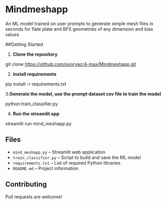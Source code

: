 # Mindmeshapp
An ML model trained on user prompts to generate simple mesh files in seconds for flate plate and BFS geometries of any dimension and bias values

##Getting Started

1. **Clone the repository**
   
git clone https://github.com/sooryacr4-max/Mindmeshapp.git

2. **install requirements**

pip install -r requirements.txt

3.**Generate the model, use the prompt dataset csv file to train the model**

python train_classifier.py

4. **Run the streamlit app**

streamlit run mind_meshapp.py

## Files

- `mind_meshapp.py` – Streamlit web application
- `train_classifier.py` – Script to build and save the ML model
- `requirements.txt` – List of required Python libraries
- `README.md` – Project information

## Contributing
Pull requests are welcome! 




